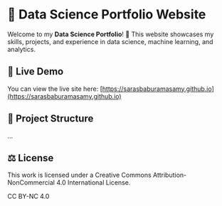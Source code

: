 # 🌟 Data Science Portfolio Website

Welcome to my **Data Science Portfolio**! 🚀 This website showcases my skills, projects, and experience in data science, machine learning, and analytics.

## 📌 Live Demo
You can view the live site here: [https://sarasbaburamasamy.github.io](https://sarasbaburamasamy.github.io)


## 📁 Project Structure
...

## ⚖️ License

This work is licensed under a Creative Commons Attribution-NonCommercial 4.0 International License.

CC BY-NC 4.0
